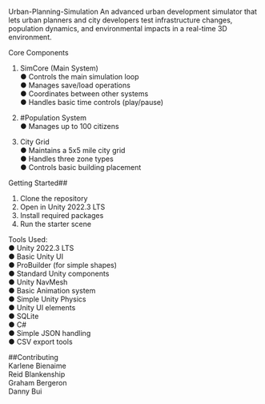 Urban-Planning-Simulation
An advanced urban development simulator that lets urban planners and city
developers test infrastructure changes, population dynamics, and
environmental impacts in a real-time 3D environment.  

Core Components

1. SimCore (Main System)  
● Controls the main simulation loop  
● Manages save/load operations  
● Coordinates between other systems  
● Handles basic time controls (play/pause)

3. #Population System  
● Manages up to 100 citizens

5. City Grid  
● Maintains a 5x5 mile city grid  
● Handles three zone types  
● Controls basic building placement  

Getting Started##
1. Clone the repository
2. Open in Unity 2022.3 LTS
3. Install required packages
4. Run the starter scene

Tools Used:  
● Unity 2022.3 LTS  
● Basic Unity UI  
● ProBuilder (for simple shapes)  
● Standard Unity components  
● Unity NavMesh  
● Basic Animation system  
● Simple Unity Physics  
● Unity UI elements  
● SQLite    
● C#  
● Simple JSON handling  
● CSV export tools  



##Contributing  
Karlene Bienaime  
Reid Blankenship  
Graham Bergeron  
Danny Bui  
